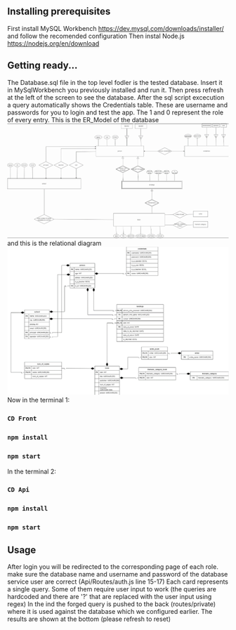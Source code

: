## Installing prerequisites

  
  First install MySQL Workbench https://dev.mysql.com/downloads/installer/ and follow the recomended configuration
  Then instal Node.js https://nodejs.org/en/download

## Getting ready...
  The Database.sql file in the top level fodler is the tested database. Insert it in MySqlWorkbench you previously installed and run it. Then press refresh at the left of the screen to see the database.
  After the sql script excecution a query automatically shows the Credentials table. These are username and passwords for you to login and test the app. The 1 and 0 represent the role of every entry. 
  This is the ER_Model of the database 
  ![ER_model](ER_model.PNG)
  and this is the relational diagram
    ![Relational](Relational.PNG)
  Now in the terminal 1:
  ### `CD Front`
  ### `npm install`
  ### `npm start`
  In the terminal 2:
  ### `CD Api`
  ### `npm install`
  ### `npm start`
  
  ## Usage
  After login you will be redirected to the corresponding page of each role. make sure the database name and username and password of the database service user are correct (Api/Routes/auth.js line 15-17)
  Each card represents a single query. Some of them require user input to work (the queries are hardcoded and there are '?' that are replaced with the user input using regex)
  In the ind the forged query is pushed to the back (routes/private) where it is used against the database which we configured earlier. The results are shown at the bottom (please refresh to reset)

